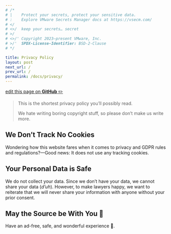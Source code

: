 ```yaml
---
# /*
# |    Protect your secrets, protect your sensitive data.
# :    Explore VMware Secrets Manager docs at https://vsecm.com/
# </
# <>/  keep your secrets… secret
# >/
# <>/' Copyright 2023–present VMware, Inc.
# >/'  SPDX-License-Identifier: BSD-2-Clause
# */

title: Privacy Policy
layout: post
next_url: /
prev_url: /
permalink: /docs/privacy/
---
```


<p class="github-button"
><a href="https://github.com/vmware-tanzu/secrets-manager/blob/main/docs/_pages/0990-privacy.md"
>edit this page on <strong>GitHub</strong> ✏️</a></p>

> This is the shortest privacy policy you’ll possibly read.
>
> We hate writing boring copyright stuff, so please don’t make us write more.

## We Don’t Track No Cookies

Wondering how this website fares when it comes to privacy and GDPR rules and
regulations?—Good news: It does not use any tracking cookies.

## Your Personal Data is Safe

We do not collect your data. Since we don’t have your data, we cannot share your
data (*d’uh*). However, to make lawyers happy, we want to reiterate that
we will never share your information with anyone without your prior consent.

## May the Source be With You 🦄

Have an ad-free, safe, and wonderful experience 🎉.